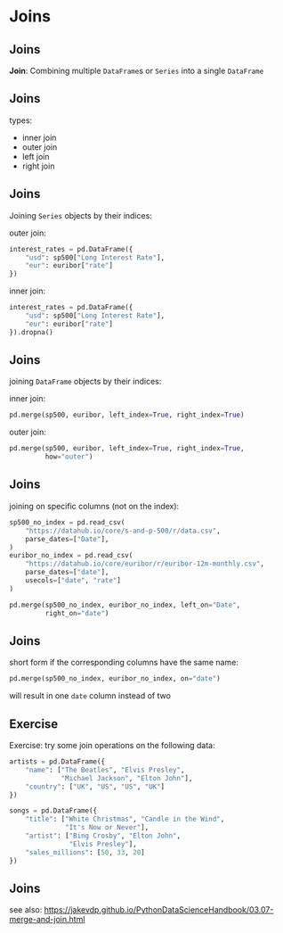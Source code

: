 # Joins

## Joins

**Join**: Combining multiple `DataFrame`s or `Series` into a single `DataFrame`

## Joins

types:

- inner join
- outer join
- left join
- right join

## Joins

Joining `Series` objects by their indices:

outer join:

```py
interest_rates = pd.DataFrame({
    "usd": sp500["Long Interest Rate"],
    "eur": euribor["rate"]
})
```

inner join:

```py
interest_rates = pd.DataFrame({
    "usd": sp500["Long Interest Rate"],
    "eur": euribor["rate"]
}).dropna()
```

## Joins

joining `DataFrame` objects by their indices:

inner join:

```py
pd.merge(sp500, euribor, left_index=True, right_index=True)
```

outer join:

```py
pd.merge(sp500, euribor, left_index=True, right_index=True,
         how="outer")
```

## Joins

joining on specific columns (not on the index):

```py
sp500_no_index = pd.read_csv(
    "https://datahub.io/core/s-and-p-500/r/data.csv",
    parse_dates=["Date"],
)
euribor_no_index = pd.read_csv(
    "https://datahub.io/core/euribor/r/euribor-12m-monthly.csv",
    parse_dates=["date"],
    usecols=["date", "rate"]
)

pd.merge(sp500_no_index, euribor_no_index, left_on="Date",
         right_on="date")
```

## Joins

short form if the corresponding columns have the same name:

```py
pd.merge(sp500_no_index, euribor_no_index, on="date")
```

will result in one `date` column instead of two

## Exercise

Exercise: try some join operations on the following data:

```py
artists = pd.DataFrame({
    "name": ["The Beatles", "Elvis Presley",
             "Michael Jackson", "Elton John"],
    "country": ["UK", "US", "US", "UK"]
})
```

```py
songs = pd.DataFrame({
    "title": ["White Christmas", "Candle in the Wind",
              "It's Now or Never"],
    "artist": ["Bing Crosby", "Elton John",
               "Elvis Presley"],
    "sales_millions": [50, 33, 20]
})
```

## Joins

see also: https://jakevdp.github.io/PythonDataScienceHandbook/03.07-merge-and-join.html
